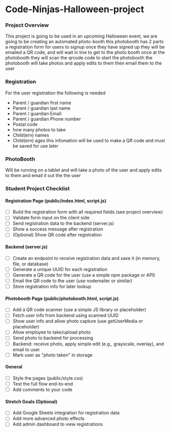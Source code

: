 # Code-Ninjas-Halloween-project

### Project Overview
This project is going to be used in an upcoming Halloween event, we are going to be creating an automated photo-booth this photobooth has 2 parts a registration form for users to signup once they have signed up they will be emailed a QR code, and will wait in line to get to the photo booth once at the photobooth they will scan the qrcode code to start the photobooth the photobooth will take photos and apply edits to them then email them to the user

### Registration 
For the user registration the following is needed
- Parent / guardian first name
- Parent / guardian last name
- Parent / guardian Email
- Parent / guardian Phone number
- Postal code
- how many photos to take
- Child(ern) names
- Child(ern) ages
this infomation will be used to make a QR code and must be saved for use later

### PhotoBooth 
Will be running on a tablet and will take a photo of the user and apply edits to them and email it out the the user

### Student Project Checklist

#### Registration Page (public/index.html, script.js)
- [ ] Build the registration form with all required fields (see project overview)
- [ ] Validate form input on the client side
- [ ] Send registration data to the backend (server.js)
- [ ] Show a success message after registration
- [ ] (Optional) Show QR code after registration

#### Backend (server.js)
- [ ] Create an endpoint to receive registration data and save it (in memory, file, or database)
- [ ] Generate a unique UUID for each registration
- [ ] Generate a QR code for the user (use a simple npm package or API)
- [ ] Email the QR code to the user (use nodemailer or similar)
- [ ] Store registration info for later lookup

#### Photobooth Page (public/photobooth.html, script.js)
- [ ] Add a QR code scanner (use a simple JS library or placeholder)
- [ ] Fetch user info from backend using scanned UUID
- [ ] Show user info and allow photo capture (use getUserMedia or placeholder)
- [ ] Allow employee to take/upload photo
- [ ] Send photo to backend for processing
- [ ] Backend: receive photo, apply simple edit (e.g., grayscale, overlay), and email to user
- [ ] Mark user as "photo taken" in storage

#### General
- [ ] Style the pages (public/style.css)
- [ ] Test the full flow end-to-end
- [ ] Add comments to your code

#### Stretch Goals (Optional)
- [ ] Add Google Sheets integration for registration data
- [ ] Add more advanced photo effects
- [ ] Add admin dashboard to view registrations